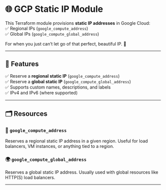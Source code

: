 # 🌐 GCP Static IP Module

This Terraform module provisions **static IP addresses** in Google Cloud:  
✅ Regional IPs (`google_compute_address`)  
✅ Global IPs (`google_compute_global_address`)  

For when you just can’t let go of that perfect, beautiful IP. 📌

---

## 🚀 Features

✅ Reserve a **regional static IP** (`google_compute_address`)  
✅ Reserve a **global static IP** (`google_compute_global_address`)  
✅ Supports custom names, descriptions, and labels  
✅ IPv4 and IPv6 (where supported)

---

## 🗂️ Resources

### 📍 `google_compute_address`
Reserves a regional static IP address in a given region. Useful for load balancers, VM instances, or anything tied to a region.

### 🌍 `google_compute_global_address`
Reserves a global static IP address. Usually used with global resources like HTTP(S) load balancers.

---